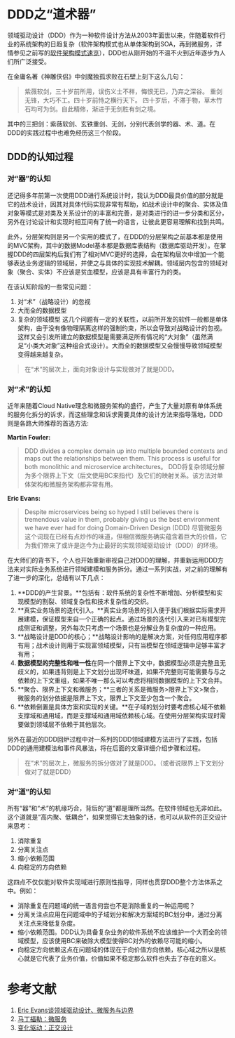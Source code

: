 # DDD之“道术器”

领域驱动设计（DDD）作为一种软件设计方法从2003年面世以来，伴随着软件行业的系统架构的日趋复杂（软件架构模式也从单体架构到SOA，再到微服务，详情参见之前写的[软件架构模式速览](http://kaelzhang81.github.io/2017/05/07/%E8%BD%AF%E4%BB%B6%E6%9E%B6%E6%9E%84%E6%A8%A1%E5%BC%8F%E9%80%9F%E8%A7%88/)），DDD也从刚开始的不温不火到近年逐步为人们所广泛接受。

在金庸名著《神雕侠侣》中剑魔独孤求败在石壁上刻下这么几句：
> 紫薇软剑，三十岁前所用，误伤义士不祥，悔恨无已，乃弃之深谷。 重剑无锋，大巧不工。四十岁前恃之横行天下。 四十岁后，不滞于物，草木竹石均可为剑。自此精修，渐进于无剑胜有剑之境。

其中的三把剑：紫薇软剑、玄铁重剑、无剑，分别代表剑学的器、术、道。在DDD的实践过程中也难免经历这三个阶段。

## DDD的认知过程
### 对“器”的认知

还记得多年前第一次使用DDD进行系统设计时，我认为DDD最具价值的部分就是它的战术设计，因其对具体代码实现非常有帮助，如战术设计中的聚合、实体及值对象等模式是对类及关系设计的的丰富和完善，是对类进行的进一步分类和区分，另外在讨论设计和实现时相互间有了统一的语言，让彼此更容易理解和找到共鸣。

此外，分层架构则是另一个实用的模式了，在DDD的分层架构之前基本都是使用的MVC架构，其中的数据Model基本都是数据库表结构（数据库驱动开发）。在掌握DDD的四层架构后我们有了相对MVC更好的选择，会在架构层次中增加一个能够表达业务逻辑的领域层，并使之与具体的实现技术解耦。领域层内包含的领域对象（聚合、实体）不应该是贫血模型，应该是具有丰富行为的类。

在该认知阶段的一些常见问题：
1. 对“术”（战略设计）的忽视
2. 大而全的数据模型
3. 复杂的领域模型
这几个问题有一定的关联性，以前所开发的软件一般都是单体架构，由于没有像物理隔离这样的强制约束，所以会导致对战略设计的忽视。这样又会引发所建立的数据模型是需要满足所有情况的“大对象”（虽然满足“小类大对象”这种组合式设计）。大而全的数据模型又会慢慢导致领域模型变得越来越复杂。

> 在“术”的层次上，面向对象设计与实现做对了就是DDD。

### 对“术”的认知

近年来随着Cloud Native理念和微服务架构的盛行，产生了大量对原有单体系统的服务化拆分的诉求，而这些理念和诉求需要具体的设计方法来指导落地，DDD则是各路大师推荐的首选方法:

**Martin Fowler:**
> DDD divides a complex domain up into multiple bounded contexts and maps out the relationships between them. This process is useful for both monolithic and microservice architectures。
> DDD将复杂领域分解为多个限界上下文（后文使用BC来指代）及它们的映射关系。该方法对单体架构和微服务架构都非常有用。

**Eric Evans:**
> Despite microservices being so hyped I still believes there is tremendous value in them, probably giving us the best environment we have ever had for doing Domain-Driven Design (DDD)
> 尽管微服务这个词现在已经有点炒作的味道，但相信微服务确实蕴含着巨大的价值，它为我们带来了或许是迄今为止最好的实现领域驱动设计（DDD）的环境。

在大师们的背书下，个人也开始重新审视自己对DDD的理解，并重新运用DDD方法来对实际业务系统进行领域建模和服务拆分。通过一系列实战，对之前的理解有了进一步的深化，总结有以下几点：

1. **DDD的产生背景。**包括有：软件系统的复杂性不断增加、分析模型和实现模型的割裂、领域复杂性和技术复杂性的交织。
2. **真实业务场景的迭代引入。**真实业务场景的引入便于我们根据实际需求开展建模，保证模型来自一个正确的起点。通过场景的迭代引入来对已有模型完成侧证和调整，另外每次只考虑一个场景也是分解业务复杂度的一种应用。
2. **战略设计是DDD的核心；**战略设计影响的是解决方案，对任何应用程序都有用；战术设计则用于实现富领域模型，只有当模型在领域逻辑中足够丰富才有用；
3. **数据模型的完整性和唯一性**在同一个限界上下文中，数据模型必须是完整且无歧义的，如果违背则是上下文划分出现坏味道，如果不完整则可能需要与与之依赖的上下文重组，如果不唯一那么可以考虑将相同数据模型的上下文合并。
3. **聚合、限界上下文和微服务；**三者的关系是微服务>限界上下文>聚合，微服务的划分依据是限界上下文，限界上下文至少包含一个聚合。
4. **依赖倒置是具体方案和实现的关键。**在子域的划分时要考虑核心域不依赖支撑域和通用域，而是支撑域和通用域依赖核心域。在使用分层架构实现时需要做到领域层不依赖于其他层次。

另外在最近的DDD回炉过程中对一系列的DDD领域建模方法进行了实践，包括DDD的通用建模法和事件风暴法，将在后面的文章详细介绍步骤和过程。

> 在“术”的层次上，微服务的拆分做对了就是DDD。（或者说限界上下文划分做对了就是DDD）

### 对“道”的认知

所有“器”和“术”的机缘巧合，背后的“道”都是理所当然。在软件领域也无非如此。这个道就是“高内聚、低耦合”，如果觉得它太抽象的话，也可以从软件的正交设计来思考：

1. 消除重复
2. 分离关注点
3. 缩小依赖范围
4. 向稳定的方向依赖

这四点不仅仅能对软件实现域进行原则性指导，同样也贯穿DDD整个方法体系之中。例如：

* 消除重复在问题域的统一语言何尝也不是消除重复的一种运用呢？
* 分离关注点应用在问题域中的子域划分和解决方案域的BC划分中，通过分离关注点来降低复杂度。
* 缩小依赖范围。DDD认为具备复杂业务的软件系统不应该维护一个大而全的领域模型，应该使用BC来破除大模型使得BC对外的依赖尽可能的缩小。
* 向稳定方向依赖这点在问题域的体现在于向价值方向依赖，核心域之所以是核心就是它代表了业务价值，价值如果不稳定那么软件也失去了存在的意义。


# 参考文献
1. [Eric Evans谈领域驱动设计、微服务与边界](http://www.infoq.com/cn/news/2015/06/dddx-microservices-boundaries?utm_source=infoq_en&utm_medium=link_on_en_item&utm_campaign=item_in_other_langs)
2. [马丁福勒：微服务](https://martinfowler.com/articles/microservices.html)
3. [变化驱动：正交设计](http://www.jianshu.com/p/d127b8afc8cb)

